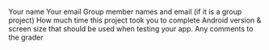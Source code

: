 Your name
Your email
Group member names and email (if it is a group project)
How much time this project took you to complete
Android version & screen size that should be used when testing your app.
Any comments to the grader
